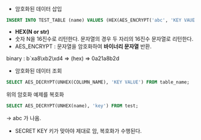 
- 암호화된 데이터 삽입 

```sql
INSERT INTO TEST_TABLE (name) VALUES (HEX(AES_ENCRYPT('abc', 'KEY VAUE')));
```

- **HEX(N or str)**
- 숫자 N을 16진수로 리턴한다. 문자열의 경우 두 자리의 16진수 문자열로 리턴한다. 
- AES_ENCRYPT : 문자열을 암호화하여  **바이너리 문자열** 반환.

binary : b`xa8\xb2\xd4  => (hex)  => 0a21a8b2d



- 암호화된 데이터 조회 
```sql
SELECT AES_DECRYPT(UNHEX(COLUMN_NAME), 'KEY VALUE') FROM table_name;
```

위의 암호화 예제를 복호화

```sql
SELECT AES_DECRYPT(UNHEX(name), 'key') FROM test; 
```
-> abc 가 나옴. 


- SECRET KEY 키가 맞아야 제대로 암, 복호화가 수행된다.
